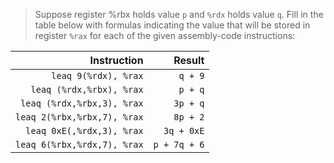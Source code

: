 > Suppose register %rbx holds value `p` and `%rdx` holds value `q`. Fill in the
table below with formulas indicating the value that will be stored in register
`%rax` for each of the given assembly-code instructions:

|                 Instruction |       Result |
|----------------------------:|-------------:|
|        `leaq 9(%rdx), %rax` |      `q + 9` |
|    `leaq (%rdx,%rbx), %rax` |      `p + q` |
|  `leaq (%rdx,%rbx,3), %rax` |     `3p + q` |
| `leaq 2(%rbx,%rbx,7), %rax` |     `8p + 2` |
|   `leaq 0xE(,%rdx,3), %rax` |   `3q + 0xE` |
| `leaq 6(%rbx,%rdx,7), %rax` | `p + 7q + 6` |
